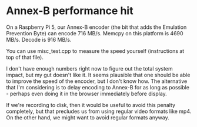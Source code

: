# Annex-B performance hit

On a Raspberry Pi 5, our Annex-B encoder (the bit that adds the Emulation
Prevention Byte) can encode 716 MB/s. Memcpy on this platform is 4690 MB/s.
Decode is 916 MB/s.

You can use misc_test.cpp to measure the speed yourself (instructions at top of
that file).

I don't have enough numbers right now to figure out the total system impact, but
my gut doesn't like it. It seems plausible that one should be able to improve
the speed of the encoder, but I don't know how. The alternative that I'm
considering is to delay encoding to Annex-B for as long as possible - perhaps
even doing it in the browser immediately before display.

If we're recording to disk, then it would be useful to avoid this penalty
completely, but that precludes us from using regular video formats like mp4. On
the other hand, we might want to avoid regular formats anyway.
